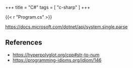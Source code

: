+++
title = "C#"
tags = [ "c-sharp" ]
+++

{{< r "Program.cs" >}}

<https://docs.microsoft.com/dotnet/api/system.single.parse>

## References

- <https://hyperpolyglot.org/cpp#str-to-num>
- <https://programming-idioms.org/idiom/146>
